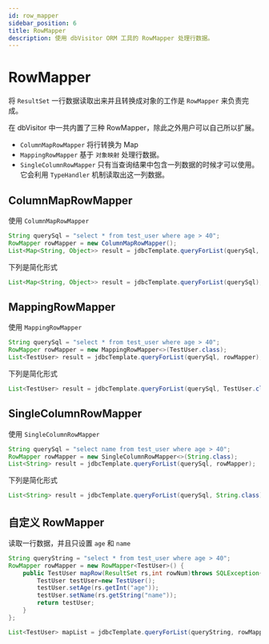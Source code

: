 ```yaml
---
id: row_mapper
sidebar_position: 6
title: RowMapper
description: 使用 dbVisitor ORM 工具的 RowMapper 处理行数据。
---
```


# RowMapper

将 `ResultSet` 一行数据读取出来并且转换成对象的工作是 `RowMapper` 来负责完成。

在 dbVisitor 中一共内置了三种 RowMapper，除此之外用户可以自己所以扩展。

- `ColumnMapRowMapper` 将行转换为 Map
- `MappingRowMapper` 基于 `对象映射` 处理行数据。
- `SingleColumnRowMapper` 只有当查询结果中包含一列数据的时候才可以使用。它会利用 `TypeHandler` 机制读取出这一列数据。


## ColumnMapRowMapper

使用 `ColumnMapRowMapper`

```java
String querySql = "select * from test_user where age > 40";
RowMapper rowMapper = new ColumnMapRowMapper();
List<Map<String, Object>> result = jdbcTemplate.queryForList(querySql, rowMapper);
```

下列是简化形式

```java
List<Map<String, Object>> result = jdbcTemplate.queryForList(querySql);
```

## MappingRowMapper

使用 `MappingRowMapper`

```java
String querySql = "select * from test_user where age > 40";
RowMapper rowMapper = new MappingRowMapper<>(TestUser.class);
List<TestUser> result = jdbcTemplate.queryForList(querySql, rowMapper);
```

下列是简化形式

```java
List<TestUser> result = jdbcTemplate.queryForList(querySql, TestUser.class);
```

## SingleColumnRowMapper

使用 `SingleColumnRowMapper`

```java
String querySql = "select name from test_user where age > 40";
RowMapper rowMapper = new SingleColumnRowMapper<>(String.class);
List<String> result = jdbcTemplate.queryForList(querySql, rowMapper);
```

下列是简化形式

```java
List<String> result = jdbcTemplate.queryForList(querySql, String.class);
```

## 自定义 RowMapper

读取一行数据，并且只设置 `age` 和 `name`

```java
String queryString = "select * from test_user where age > 40";
RowMapper rowMapper = new RowMapper<TestUser>() {
    public TestUser mapRow(ResultSet rs,int rowNum)throws SQLException{
        TestUser testUser=new TestUser();
        testUser.setAge(rs.getInt("age"));
        testUser.setName(rs.getString("name"));
        return testUser;
    }
};

List<TestUser> mapList = jdbcTemplate.queryForList(queryString, rowMapper);
```
